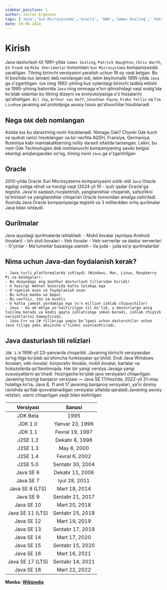 ```yaml
---
sidebar_position: 1
author: Javlon Ergashev
tags: ['Java','Sun Microsystems','Oracle', 'OAK','James Gosling',' Patrick Naughton','Chris Warth','Ed Frank']
date: 30-06-2024
---
```

# Kirish
Java dasturlash tili 1991-yilda `James Gosling`, `Patrick Naughton`, `Chris Warth`, `Ed Frank` va `Mike Sheridanlar` tomonidan `Sun Microsystems` kompaniyasida yaratilgan. Tilning birinchi versiyasini yaratish uchun 18 oy vaqt ketgan. Bu til boshida `Oak` (eman) deb nomlangan edi, lekin keyinchalik 1995-yilda `Java` ga oʻzgartiligan. `Oak` ning 1992-yilning kuz oylaridagi birinchi tadbiq etilishi va 1995-yilning bahorida `Java` ning ommaga eʼlon qilinishidagi vaqt oraligʻida koʻplab odamlar bu tilning dizayni va evolyutsiyasiga oʻz hissalarini qoʻshishgan. `Bil Joy`, `Arthur van Hoff`, `Jonathan Payne`, `Frakn Yellin` va `Tim Lindhom` javaning asl prototipiga asosiy hissa qoʻshuvchilar hisoblanadi.

## Nega `OAK` deb nomlangan

Aslida `Oak` bu daraxtning nomi hisoblanadi. Nimaga Oak? Chunki Oak kuch va qudrat ramzi hisoblangan va bir nechta AQSH, Fransiya, Germaniya, Ruminiya kabi mamlakatklarning milliy daraxti sifatida tanlangan. Lekin, bu nom Oak Technologies deb nomlanuvchi kompaniyaning savdo belgisi ekanligi aniqlangandan soʻng, tilning nomi `Java` ga oʻzgartirilgan.

## Oracle
2010-yilda Oracle Sun Microsystems kompaniyasini sotib oldi `Java` Oracle egaligi ostiga olindi va horzigi vaqt (2024 yil 10 - iyul) qadar Oracle'ga tegishli.
Java'ni saqlash,rivojlantrish, yangilanishlar chiqarish, xafsizlikni ta'minlash va yangilanishlar chiqarish Oracle tomonidan amalga oshiriladi.
Xozirda Java Oracle kompaniyasiga tegishli va 3 milliarddan ortiq qurilmalar Java bilan ishlaydi.

## Qurilmalar
Java quyidagi qurilmalarda ishlatiladi:
    - Mobil ilovalar (ayniqsa Android ilovalari)
    - Ish stoli ilovalari
    - Veb ilovalar
    - Veb-serverlar va dastur serverlari
    - O'yinlar
    - Ma'lumotlar bazasiga ulanish
    - Va juda - juda ko'p qurilmalarda!

## Nima uchun Java-dan foydalanish kerak?
    - Java turli platformalarda ishlaydi (Windows, Mac, Linux, Raspberry Pi va boshqalar).
    - Bu dunyodagi eng mashhur dasturlash tillaridan biridir
    - U hozirgi mehnat bozorida katta talabga ega
    - O'rganish oson va foydalanish oson
    - Bu ochiq manba va bepul
    - Bu xavfsiz, tez va kuchli
    - U katta jamoat yordamiga ega (o'n million ishlab chiquvchilar)
    - Java - bu ob'ektga yo'naltirilgan til bo'lib, u dasturlarga aniq tuzilma beradi va kodni qayta ishlatishga imkon beradi, ishlab chiqish xarajatlarini kamaytiradi.
    - Java C++ va C# tillariga yaqin boʻlgani uchun dasturchilar uchun Java tiliga yoki aksincha oʻtishni osonlashtiradi.


## Java dasturlash tili relizlari

`JDK 1.0` 1996-yil 23-yanvarda chiqarildi. Javaning birinchi versiyasidan soʻng tilga koʻplab qoʻshimcha funktsiyalar qoʻshildi. Endi Java Windows ilovalari, veb-ilovalar, korporativ ilovalar, mobil ilovalar, kartalar va hokazolarda qoʻllanilmoqda. Har bir yangi versiya Javaga yangi xususiyatlarni qoʻshadi. Hozirgacha koʻplab java versiyalari chiqarilgan. Javaning hozirgi barqaror versiyasi — Java SE 17.Hozirda, 2022-yil 21-may holatiga koʻra, Java 8, 11 and 17 javaning barqaroq versiyalari, yaʼni doimiy ravishda qoʻllab quvvatlanadigan versiyalar sifatida qaraladi.Javaning asosiy relizlari, ularni chiqarilgan vaqti bilan keltirilgan:

| Versiyasi | Sanasi | 
| :-------: | :----: |
|JDK Beta |	1995 |
|JDK 1.0	| Yanvar 23, 1996 |
|JDK 1.1	| Fevral 19, 1997 |
|J2SE 1.2	| Dekabr 8, 1998 |
|J2SE 1.3	| May 8, 2000 |
|J2SE 1.4	| Fevral 6, 2002 |
|J2SE 5.0	| Sentabr 30, 2004 |
|Java SE 6	| Dekabr 11, 2006 |
|Java SE 7	| Iyul 28, 2011 |
|Java SE 8 (LTS) | Mart 18, 2014 |
|Java SE 9	| Sentabr 21, 2017 |
|Java SE 10	| Mart 20, 2018 |
|Java SE 11 (LTS) | Sentabr 25, 2018 |
|Java SE 12	| Mart 19, 2019 |
|Java SE 13	| Sentabr 17, 2019 |
|Java SE 14	| Mart 17, 2020 |
|Java SE 15	| Sentabr 15, 2020 |
|Java SE 16	| Mart 16, 2021 |
|Java SE 17 (LTS) |	Sentabr 14, 2021 |
|Java SE 18	| Mart 22, 2022 |

**Manba:** **[Wikipedia](https://uz.wikipedia.org/)**